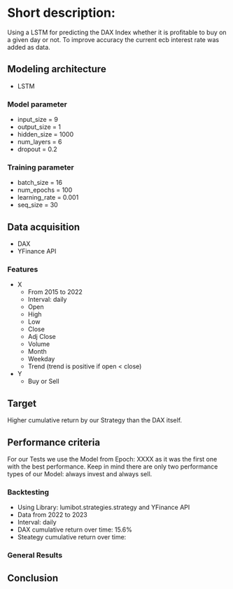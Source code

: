 # Short description: ​
Using a LSTM for predicting the DAX Index whether it is profitable to buy on a given day or not. To improve accuracy the current ecb interest rate was added as data.

##  Modeling architecture
- LSTM

### Model parameter
- input_size = 9
- output_size = 1
- hidden_size = 1000
- num_layers = 6
- dropout = 0.2

### Training parameter
- batch_size = 16
- num_epochs = 100
- learning_rate = 0.001
- seq_size = 30

## Data acquisition
- DAX
- YFinance API
### Features
- X
    - From 2015 to 2022
    - Interval: daily
    - Open
    - High
    - Low
    - Close
    - Adj Close
    - Volume
    - Month
    - Weekday
    - Trend (trend is positive if open < close)
- Y
    - Buy or Sell

## Target
Higher cumulative return by our Strategy than the DAX itself.

## Performance criteria
For our Tests we use the Model from Epoch: XXXX as it was the first one with the best performance. Keep in mind there are only two performance types of our Model: always invest and always sell.

### Backtesting
- Using Library: lumibot.strategies.strategy and YFinance API
- Data from 2022 to 2023
- Interval: daily
- DAX cumulative return over time: 15.6%
- Steategy cumulative return over time: 


### General Results

## Conclusion
